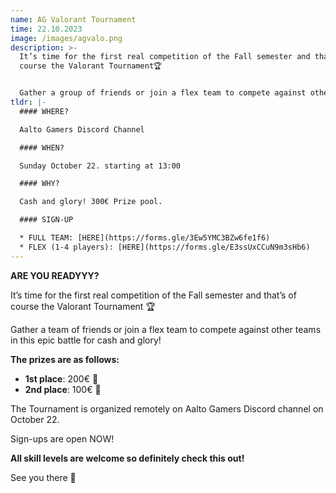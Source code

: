 ```yaml
---
name: AG Valorant Tournament
time: 22.10.2023
image: /images/agvalo.png
description: >-
  It’s time for the first real competition of the Fall semester and that’s of
  course the Valorant Tournament🏆


  Gather a group of friends or join a flex team to compete against others in this epic battle for cash and glory!
tldr: |-
  #### WHERE?

  Aalto Gamers Discord Channel

  #### WHEN?

  Sunday October 22. starting at 13:00

  #### WHY?

  Cash and glory! 300€ Prize pool.

  #### SIGN-UP

  * FULL TEAM: [HERE](https://forms.gle/3Ew5YMC3BZw6fe1f6)
  * FLEX (1-4 players): [HERE](https://forms.gle/E3ssUxCCuN9m3sHb6)
---
```


**ARE YOU READYYY?**

It’s time for the first real competition of the Fall semester and that’s of course the Valorant Tournament 🏆

Gather a team of friends or join a flex team to compete against other teams in this epic battle for cash and glory!

**The prizes are as follows:**

- **1st place**: 200€ 🥇
- **2nd place**: 100€ 🥈

The Tournament is organized remotely on Aalto Gamers Discord channel on October 22.

Sign-ups are open NOW!

**All skill levels are welcome so definitely check this out!**

See you there 👋
